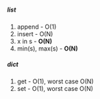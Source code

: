 ##### list
1. append - O(1)
2. insert - O(N)
3. x in s - **O(N)**
4. min(s), max(s) - **O(N)**

##### dict
1. get - O(1), worst case O(N)
2. set - O(1), worst case O(N)